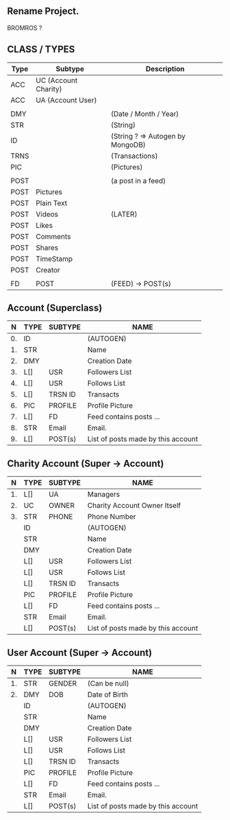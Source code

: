 ## Rename Project.

BROMROS ?

## CLASS / TYPES

| Type | Subtype              | Description                      |
| ---- | -------------------- | -------------------------------- |
| ACC  | UC (Account Charity) |                                  |
| ACC  | UA (Account User)    |                                  |
|      |                      |                                  |
| DMY  |                      | (Date / Month / Year)            |
| STR  |                      | (String)                         |
| ID   |                      | (String ? => Autogen by MongoDB) |
| TRNS |                      | (Transactions)                   |
| PIC  |                      | (Pictures)                       |
|      |                      |                                  |
| POST |                      | (a post in a feed)               |
| POST | Pictures             |                                  |
| POST | Plain Text           |                                  |
| POST | Videos               | (LATER)                          |
| POST | Likes                |                                  |
| POST | Comments             |                                  |
| POST | Shares               |                                  |
| POST | TimeStamp            |                                  |
| POST | Creator              |                                  |
|      |                      |                                  |
| FD   | POST                 | (FEED) -> POST(s)                |

## Account (Superclass)

| N   | TYPE | SUBTYPE | NAME                               |
| --- | ---- | ------- | ---------------------------------- |
| 0.  | ID   |         | (AUTOGEN)                          |
| 1.  | STR  |         | Name                               |
| 2.  | DMY  |         | Creation Date                      |
| 3.  | L[]  | USR     | Followers List                     |
| 4.  | L[]  | USR     | Follows List                       |
| 5.  | L[]  | TRSN ID | Transacts                          |
| 6.  | PIC  | PROFILE | Profile Picture                    |
| 7.  | L[]  | FD      | Feed contains posts ...            |
| 8.  | STR  | Email   | Email.                             |
| 9.  | L[]  | POST(s) | List of posts made by this account |

## Charity Account (Super -> Account)

| N   | TYPE | SUBTYPE | NAME                               |
| --- | ---- | ------- | ---------------------------------- |
| 1.  | L[]  | UA      | Managers                           |
| 2.  | UC   | OWNER   | Charity Account Owner Itself       |
| 3.  | STR  | PHONE   | Phone Number                       |
|     | ID   |         | (AUTOGEN)                          |
|     | STR  |         | Name                               |
|     | DMY  |         | Creation Date                      |
|     | L[]  | USR     | Followers List                     |
|     | L[]  | USR     | Follows List                       |
|     | L[]  | TRSN ID | Transacts                          |
|     | PIC  | PROFILE | Profile Picture                    |
|     | L[]  | FD      | Feed contains posts ...            |
|     | STR  | Email   | Email.                             |
|     | L[]  | POST(s) | List of posts made by this account |

## User Account (Super -> Account)

| N   | TYPE | SUBTYPE | NAME                               |
| --- | ---- | ------- | ---------------------------------- |
| 1.  | STR  | GENDER  | (Can be null)                      |
| 2.  | DMY  | DOB     | Date of Birth                      |
|     | ID   |         | (AUTOGEN)                          |
|     | STR  |         | Name                               |
|     | DMY  |         | Creation Date                      |
|     | L[]  | USR     | Followers List                     |
|     | L[]  | USR     | Follows List                       |
|     | L[]  | TRSN ID | Transacts                          |
|     | PIC  | PROFILE | Profile Picture                    |
|     | L[]  | FD      | Feed contains posts ...            |
|     | STR  | Email   | Email.                             |
|     | L[]  | POST(s) | List of posts made by this account |

